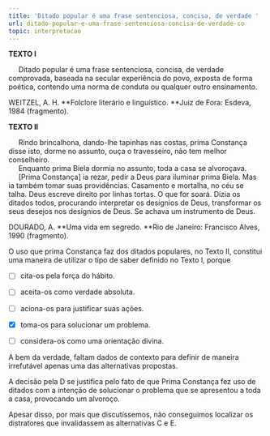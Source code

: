 ```yaml
---
title: 'Ditado popular é uma frase sentenciosa, concisa, de verdade '
url: ditado-popular-e-uma-frase-sentenciosa-concisa-de-verdade-co
topic: interpretacao
---
```



**TEXTO l**

     Ditado popular é uma frase sentenciosa, concisa, de verdade comprovada, baseada na secular experiência do povo, exposta de forma poética, contendo uma norma de conduta ou qualquer outro ensinamento.

WEITZEL, A. H. **Folclore literário e linguístico. **Juiz de Fora: Esdeva, 1984 (fragmento).

**TEXTO II**

     Rindo brincalhona, dando-lhe tapinhas nas costas, prima Constança disse isto, dorme no assunto, ouça o travesseiro, não tem melhor conselheiro.\
     Enquanto prima Biela dormia no assunto, toda a casa se alvoroçava.\
     \[Prima Constança] ia rezar, pedir a Deus para iluminar prima Biela. Mas ia também tomar suas providências. Casamento e mortalha, no céu se talha. Deus escreve direito por linhas tortas. O que for soará. Dizia os ditados todos, procurando interpretar os desígnios de Deus, transformar os seus desejos nos desígnios de Deus. Se achava um instrumento de Deus.

DOURADO, A. **Uma vida em segredo. **Rio de Janeiro: Francisco Alves, 1990 (fragmento).

O uso que prima Constança faz dos ditados populares, no Texto II, constitui uma maneira de utilizar o tipo de saber definido no Texto l, porque



- [ ] cita-os pela força do hábito.
- [ ] aceita-os como verdade absoluta.
- [ ] aciona-os para justificar suas ações.
- [x] toma-os para solucionar um problema.
- [ ] considera-os como uma orientação divina.


A bem da verdade, faltam dados de contexto para definir de maneira irrefutável apenas uma das alternativas propostas.

A decisão pela D se justifica pelo fato de que Prima Constança fez uso de ditados com a intenção de solucionar o problema que se apresentou a toda a casa, provocando um alvoroço.

Apesar disso, por mais que discutíssemos, não conseguimos localizar os distratores que invalidassem as alternativas C e E.
